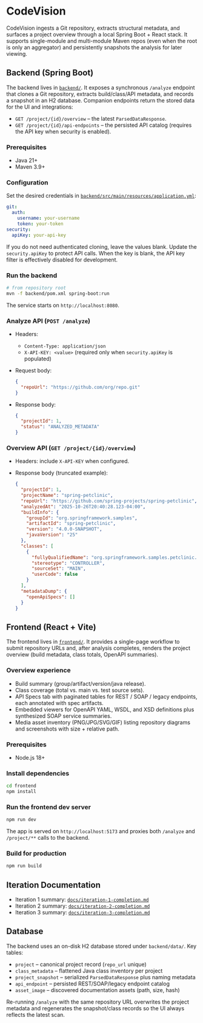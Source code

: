 # CodeVision

CodeVision ingests a Git repository, extracts structural metadata, and surfaces a project overview through a local Spring Boot + React stack. It supports single-module and multi-module Maven repos (even when the root is only an aggregator) and persistently snapshots the analysis for later viewing.

## Backend (Spring Boot)

The backend lives in [`backend/`](backend/). It exposes a synchronous `/analyze` endpoint that clones a Git repository, extracts build/class/API metadata, and records a snapshot in an H2 database. Companion endpoints return the stored data for the UI and integrations:

- `GET /project/{id}/overview` – the latest `ParsedDataResponse`.
- `GET /project/{id}/api-endpoints` – the persisted API catalog (requires the API key when security is enabled).

### Prerequisites

- Java 21+
- Maven 3.9+

### Configuration

Set the desired credentials in [`backend/src/main/resources/application.yml`](backend/src/main/resources/application.yml):

```yaml
git:
  auth:
    username: your-username
    token: your-token
security:
  apiKey: your-api-key
```

If you do not need authenticated cloning, leave the values blank. Update the `security.apiKey` to protect API calls. When the key is blank, the API key filter is effectively disabled for development.

### Run the backend

```bash
# from repository root
mvn -f backend/pom.xml spring-boot:run
```

The service starts on `http://localhost:8080`.

### Analyze API (`POST /analyze`)

- Headers:
  - `Content-Type: application/json`
  - `X-API-KEY: <value>` (required only when `security.apiKey` is populated)
- Request body:

  ```json
  {
    "repoUrl": "https://github.com/org/repo.git"
  }
  ```

- Response body:

  ```json
  {
    "projectId": 1,
    "status": "ANALYZED_METADATA"
  }
  ```

### Overview API (`GET /project/{id}/overview`)

- Headers: include `X-API-KEY` when configured.
- Response body (truncated example):

  ```json
  {
    "projectId": 1,
    "projectName": "spring-petclinic",
    "repoUrl": "https://github.com/spring-projects/spring-petclinic",
    "analyzedAt": "2025-10-26T20:40:28.123-04:00",
    "buildInfo": {
      "groupId": "org.springframework.samples",
      "artifactId": "spring-petclinic",
      "version": "4.0.0-SNAPSHOT",
      "javaVersion": "25"
    },
    "classes": [
      {
        "fullyQualifiedName": "org.springframework.samples.petclinic.owner.OwnerController",
        "stereotype": "CONTROLLER",
        "sourceSet": "MAIN",
        "userCode": false
      }
    ],
    "metadataDump": {
      "openApiSpecs": []
    }
  }
  ```

## Frontend (React + Vite)

The frontend lives in [`frontend/`](frontend/). It provides a single-page workflow to submit repository URLs and, after analysis completes, renders the project overview (build metadata, class totals, OpenAPI summaries).

### Overview experience

- Build summary (group/artifact/version/java release).
- Class coverage (total vs. main vs. test source sets).
- API Specs tab with paginated tables for REST / SOAP / legacy endpoints, each annotated with spec artifacts.
- Embedded viewers for OpenAPI YAML, WSDL, and XSD definitions plus synthesized SOAP service summaries.
- Media asset inventory (PNG/JPG/SVG/GIF) listing repository diagrams and screenshots with size + relative path.

### Prerequisites

- Node.js 18+

### Install dependencies

```bash
cd frontend
npm install
```

### Run the frontend dev server

```bash
npm run dev
```

The app is served on `http://localhost:5173` and proxies both `/analyze` and `/project/**` calls to the backend.

### Build for production

```bash
npm run build
```

## Iteration Documentation

- Iteration 1 summary: [`docs/iteration-1-completion.md`](docs/iteration-1-completion.md)
- Iteration 2 summary: [`docs/iteration-2-completion.md`](docs/iteration-2-completion.md)
- Iteration 3 summary: [`docs/iteration-3-completion.md`](docs/iteration-3-completion.md)

## Database

The backend uses an on-disk H2 database stored under `backend/data/`. Key tables:

- `project` – canonical project record (`repo_url` unique)
- `class_metadata` – flattened Java class inventory per project
- `project_snapshot` – serialized `ParsedDataResponse` plus naming metadata
- `api_endpoint` – persisted REST/SOAP/legacy endpoint catalog
- `asset_image` – discovered documentation assets (path, size, hash)

Re-running `/analyze` with the same repository URL overwrites the project metadata and regenerates the snapshot/class records so the UI always reflects the latest scan.
